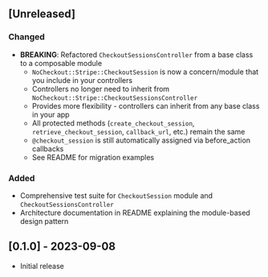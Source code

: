 ## [Unreleased]

### Changed
- **BREAKING**: Refactored `CheckoutSessionsController` from a base class to a composable module
  - `NoCheckout::Stripe::CheckoutSession` is now a concern/module that you include in your controllers
  - Controllers no longer need to inherit from `NoCheckout::Stripe::CheckoutSessionsController`
  - Provides more flexibility - controllers can inherit from any base class in your app
  - All protected methods (`create_checkout_session`, `retrieve_checkout_session`, `callback_url`, etc.) remain the same
  - `@checkout_session` is still automatically assigned via before_action callbacks
  - See README for migration examples

### Added
- Comprehensive test suite for `CheckoutSession` module and `CheckoutSessionsController`
- Architecture documentation in README explaining the module-based design pattern

## [0.1.0] - 2023-09-08

- Initial release
